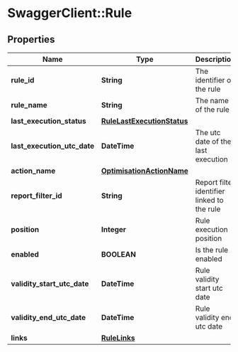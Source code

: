 # SwaggerClient::Rule

## Properties
Name | Type | Description | Notes
------------ | ------------- | ------------- | -------------
**rule_id** | **String** | The identifier of the rule | 
**rule_name** | **String** | The name of the rule | 
**last_execution_status** | [**RuleLastExecutionStatus**](RuleLastExecutionStatus.md) |  | [optional] 
**last_execution_utc_date** | **DateTime** | The utc date of the last execution | [optional] 
**action_name** | [**OptimisationActionName**](OptimisationActionName.md) |  | 
**report_filter_id** | **String** | Report filter identifier linked to the rule | 
**position** | **Integer** | Rule execution position | 
**enabled** | **BOOLEAN** | Is the rule enabled | 
**validity_start_utc_date** | **DateTime** | Rule validity start utc date | [optional] 
**validity_end_utc_date** | **DateTime** | Rule validity end utc date | [optional] 
**links** | [**RuleLinks**](RuleLinks.md) |  | 


